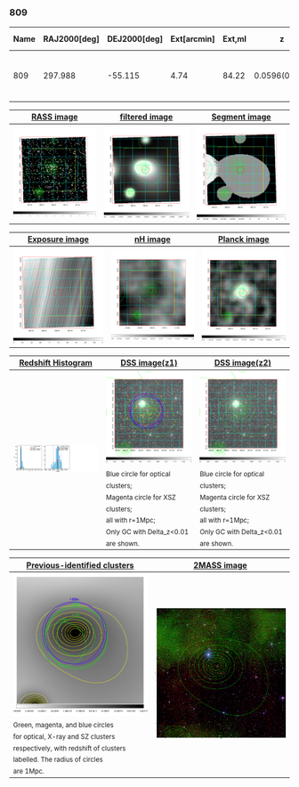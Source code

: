 <div STYLE="page-break-after: always;"></div>

### 809

|Name|RAJ2000[deg]|DEJ2000[deg] |Ext[arcmin]| Ext,ml | z | z_src| C|GC(XSZ,Delta_z<0.01)| GC(OPT,Delta_z<0.01)|GC| R_sig[arcmin] | R500[arcmin] | R500[Mpc]| CRsig[c/s] | CR500[c/s] |L500[1E44 erg/s]|F500[1E-12 erg/s/cm^2]| M500[1E14 Msun]|Tx[keV]|Cnt_sig|Beta|Rc[arcmin]|Comment|Alias|
|---|---|---|---|---|---|------|---|--------|---------|----------|---|---|---|---|---|---|---|---|---|---|---|---|---|---|
|809| 297.988| -55.115| 4.74| 84.22| 0.0596(0.005)| z1, z_xsz| B| MCXC, PSZ2, Tar| A, N| A, MCXC, N, PSZ2, Tar, W| 29.638| 12.429| 0.859| 0.468(0.121)| 0.427(0.110)| 0.653(0.101)| 7.664(1.186)| 1.91(0.15)| 3.25(0.16)| 132.0| 0.904(-0.102+0.069)| 10.701(-1.477+1.065)| -| k515|

|[RASS image](../image/809/809_img.pdf)|[filtered image](../image/809/809_fil.pdf)|[Segment image](../image/809/809_seg.pdf)|
|-------------------|--------------------|-------------------|
| <img src="../image/809/809_img.png" width="300">  | <img src="../image/809/809_fil.png" width="300">   | <img src="../image/809/809_seg.png" width="300">  |

|[Exposure image](../image/809/809_mex.pdf)| [nH image](../image/809/809_nh.pdf)| [Planck image](../image/809/809_p.pdf)|
|-------------------|--------------------|-------------------|
|<img src="../image/809/809_mex.png" width="300">   | <img src="../image/809/809_nh.png" width="300">    | <img src="../image/809/809_p.png" width="300"> |

|[Redshift Histogram](../image/809/809_zg.pdf) | [DSS image(z1)](../image/809/809_dss_z1.pdf)      |  [DSS image(z2)](../image/809/809_dss_z2.pdf)    |
|-------------------|--------------------|-------------------|
|<img src="../image/809/809_zg.png" width="300"> |<img src="../image/809/809_dss_z1.png" width="300"> <sub><br>Blue circle for optical clusters; <br>Magenta circle for XSZ clusters; <br>all with r=1Mpc; <br>Only GC with Delta_z<0.01 are shown. </sub>| <img src="../image/809/809_dss_z2.png" width="300"><sub><br>Blue circle for optical clusters; <br>Magenta circle for XSZ clusters; <br>all with r=1Mpc; <br>Only GC with Delta_z<0.01 are shown. </sub> |

|[Previous-identified clusters](../image/809/809_gc.pdf) | [2MASS image](../image/809/809_2mass.pdf)      |
|-------------------|-------------------|
|<img src=../image/809/809_gc.png width="300"> <br><sub>Green, magenta, and blue circles <br>for optical, X-ray and SZ clusters <br>respectively, with redshift of clusters <br>labelled. The radius of circles <br>are 1Mpc.</sub>|<img src="../image/809/809_2mass.png" width="300">  |




